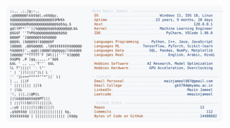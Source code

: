 <picture>
  <source srcset="https://raw.githubusercontent.com/mmazinjameel/mmazinjameel/main/dark_mode.svg?v=1756850926" media="(prefers-color-scheme: dark)">
  <img src="https://raw.githubusercontent.com/mmazinjameel/mmazinjameel/main/light_mode.svg?v=1756850926">
</picture>
